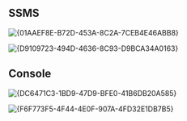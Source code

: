 ## SSMS
![{01AAEF8E-B72D-453A-8C2A-7CEB4E46ABB8}](https://github.com/user-attachments/assets/ea48017d-9032-42e3-bc59-054ed1373501)

![{D9109723-494D-4636-8C93-D9BCA34A0163}](https://github.com/user-attachments/assets/bfef6cf0-f651-4bf3-a731-f6731aa52ef9)


## Console

![{DC6471C3-1BD9-47D9-BFE0-41B6DB20A585}](https://github.com/user-attachments/assets/8827c62a-20ca-4e85-80a5-71389076f1df)

![{F6F773F5-4F44-4E0F-907A-4FD32E1DB7B5}](https://github.com/user-attachments/assets/c126a55a-133e-4d5d-b2d2-f26c50a50d16)

